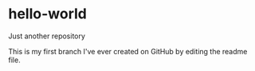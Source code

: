 # hello-world
Just another repository

This is my first branch I've ever created on GitHub by editing the readme file.
